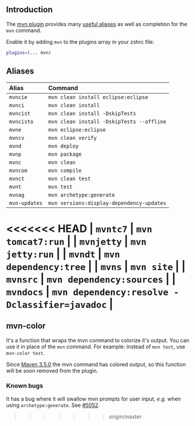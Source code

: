 ## Introduction

The [mvn plugin](https://github.com/robbyrussell/oh-my-zsh/tree/master/plugins/mvn) provides many
[useful aliases](#aliases) as well as completion for the `mvn` command.

Enable it by adding `mvn` to the plugins array in your zshrc file:
```zsh
plugins=(... mvn)
```

## Aliases

| Alias                | Command                                         |
|:---------------------|:------------------------------------------------|
| `mvncie`             | `mvn clean install eclipse:eclipse`             |
| `mvnci`              | `mvn clean install`                             |
| `mvncist`            | `mvn clean install -DskipTests`                 |
| `mvncisto`           | `mvn clean install -DskipTests --offline`       |
| `mvne`               | `mvn eclipse:eclipse`                           |
| `mvncv`              | `mvn clean verify`                              |
| `mvnd`               | `mvn deploy`                                    |
| `mvnp`               | `mvn package`                                   |
| `mvnc`               | `mvn clean`                                     |
| `mvncom`             | `mvn compile`                                   |
| `mvnct`              | `mvn clean test`                                |
| `mvnt`               | `mvn test`                                      |
| `mvnag`              | `mvn archetype:generate`                        |
| `mvn-updates`        | `mvn versions:display-dependency-updates`       |
<<<<<<< HEAD
| `mvntc7`             | `mvn tomcat7:run`                               |
| `mvnjetty`           | `mvn jetty:run`                                 |
| `mvndt`              | `mvn dependency:tree`                           |
| `mvns`               | `mvn site`                                      |
| `mvnsrc`             | `mvn dependency:sources`                        |
| `mvndocs`            | `mvn dependency:resolve -Dclassifier=javadoc`   |
=======

## mvn-color

It's a function that wraps the mvn command to colorize it's output. You can use it in place
of the `mvn` command. For example: instead of `mvn test`, use `mvn-color test`.

Since [Maven 3.5.0](https://maven.apache.org/docs/3.5.0/release-notes.html) the mvn command
has colored output, so this function will be soon removed from the plugin.

### Known bugs

It has a bug where it will swallow mvn prompts for user input, _e.g._ when using
`archetype:generate`. See [#5052](https://github.com/ohmyzsh/ohmyzsh/issues/5052).
>>>>>>> origin/master
